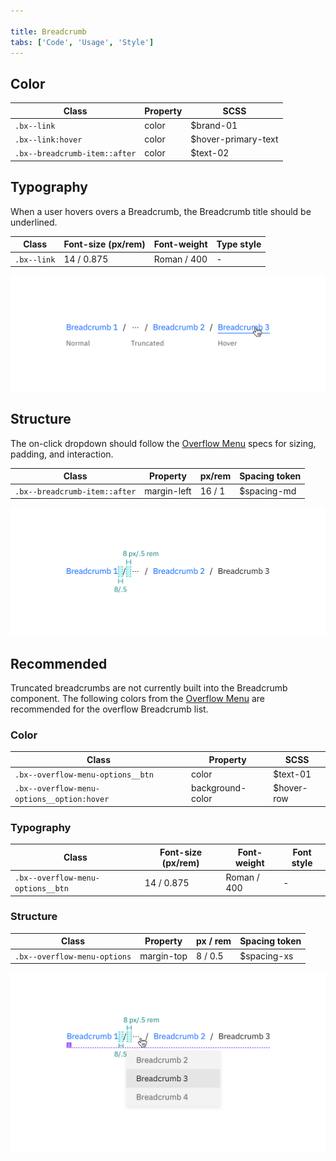 ```yaml
---

title: Breadcrumb
tabs: ['Code', 'Usage', 'Style']
---
```


## Color

| Class                         | Property | SCSS                |
| ----------------------------- | -------- | ------------------- |
| `.bx--link`                   | color    | $brand-01           |
| `.bx--link:hover`             | color    | $hover-primary-text |
| `.bx--breadcrumb-item::after` | color    | $text-02            |

## Typography

When a user hovers overs a Breadcrumb, the Breadcrumb title should be underlined.

| Class       | Font-size (px/rem) | Font-weight | Type style |
| ----------- | ------------------ | ----------- | ---------- |
| `.bx--link` | 14 / 0.875         | Roman / 400 | -          |

<image-component cols="6" caption="Breadcrumb typography treatment example">

![Breadcrumb typography treatment example](images/breadcrumb-style-1.png)

</image-component>

## Structure

The on-click dropdown should follow the [Overflow Menu](/components/overflow-menu) specs for sizing, padding, and interaction.

| Class                         | Property    | px/rem | Spacing token |
| ----------------------------- | ----------- | ------ | ------------- |
| `.bx--breadcrumb-item::after` | margin-left | 16 / 1 | $spacing-md   |

<image-component cols="6" caption="Structure and spacing measurements for Breadcrumb | px / rem">

![Truncated breadcrumb dropdown example](images/breadcrumb-style-2.png)

</image-component>

## Recommended

Truncated breadcrumbs are not currently built into the Breadcrumb component. The following colors from the [Overflow Menu](/overflow/style) are recommended for the overflow Breadcrumb list.

### Color

| Class                                      | Property         | SCSS       |
| ------------------------------------------ | ---------------- | ---------- |
| `.bx--overflow-menu-options__btn`          | color            | $text-01   |
| `.bx--overflow-menu-options__option:hover` | background-color | $hover-row |

### Typography

| Class                             | Font-size (px/rem) | Font-weight | Font style |
| --------------------------------- | ------------------ | ----------- | ---------- |
| `.bx--overflow-menu-options__btn` | 14 / 0.875         | Roman / 400 | -          |

### Structure

| Class                        | Property   | px / rem | Spacing token |
| ---------------------------- | ---------- | -------- | ------------- |
| `.bx--overflow-menu-options` | margin-top | 8 / 0.5  | $spacing-xs   |

<image-component cols="6" caption="Recommended structure and spacing measurements for Breadcrumb | px / rem">

![Truncated breadcrumb dropdown example](images/breadcrumb-style-3.png)

</image-component>
